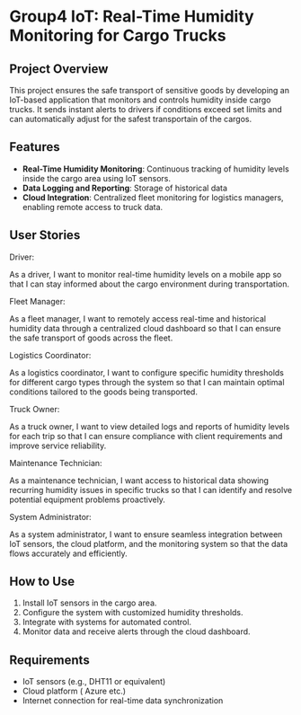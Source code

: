 # Group4 IoT: Real-Time Humidity Monitoring for Cargo Trucks

## Project Overview
This project ensures the safe transport of sensitive goods by developing an IoT-based application that monitors and controls humidity inside cargo trucks. It sends instant alerts to drivers if conditions exceed set limits and can automatically adjust for the safest transportain of the cargos.

## Features

- **Real-Time Humidity Monitoring**: Continuous tracking of humidity levels inside the cargo area using IoT sensors.
- **Data Logging and Reporting**: Storage of historical data 
- **Cloud Integration**: Centralized fleet monitoring for logistics managers, enabling remote access to truck data.

## User Stories

Driver:

As a driver, I want to monitor real-time humidity levels on a mobile app so that I can stay informed about the cargo environment during transportation.

Fleet Manager:

As a fleet manager, I want to remotely access real-time and historical humidity data through a centralized cloud dashboard so that I can ensure the safe transport of 
goods across the fleet.

Logistics Coordinator:

As a logistics coordinator, I want to configure specific humidity thresholds for different cargo types through the system so that I can maintain optimal conditions tailored to the goods being transported.

Truck Owner:

As a truck owner, I want to view detailed logs and reports of humidity levels for each trip so that I can ensure compliance with client requirements and improve service 
reliability.

Maintenance Technician:

As a maintenance technician, I want access to historical data showing recurring humidity issues in specific trucks so that I can identify and resolve potential equipment problems proactively.

System Administrator:

As a system administrator, I want to ensure seamless integration between IoT sensors, the cloud platform, and the monitoring system so that the data flows accurately and efficiently.

## How to Use
1. Install IoT sensors in the cargo area.
2. Configure the system with customized humidity thresholds.
3. Integrate with systems for automated control.
4. Monitor data and receive alerts through the cloud dashboard.

## Requirements
- IoT sensors (e.g., DHT11 or equivalent)
- Cloud platform ( Azure etc.)
- Internet connection for real-time data synchronization
